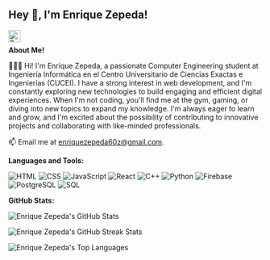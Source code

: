 <h2 title="hehehe">Hey 👋, I'm Enrique Zepeda!</h2>

<a href="https://www.linkedin.com/in/enrique-adair-zepeda-zambrano/">
  <img
    align="left"
    alt="Zepeda's LinkedIn"
    width="24px"
    src="https://img.shields.io/badge/LinkedIn-0077B5?style=for-the-badge&logo=linkedin&logoColor=white"
  />
</a>

<br />

**About Me!**

👨🏽‍💻 Hi! I'm Enrique Zepeda, a passionate Computer Engineering student at Ingeniería Informática en el Centro Universitario de Ciencias Exactas e Ingenierías (CUCEI). I have a strong interest in web development, and I'm constantly exploring new technologies to build engaging and efficient digital experiences. When I'm not coding, you'll find me at the gym, gaming, or diving into new topics to expand my knowledge. I'm always eager to learn and grow, and I'm excited about the possibility of contributing to innovative projects and collaborating with like-minded professionals.

📫 Email me at [enriquezepeda60z@gmail.com](mailto:enriquezepeda60z@gmail.com).

**Languages and Tools:**

![HTML](https://img.shields.io/badge/HTML-E34F26?style=for-the-badge&logo=html5&logoColor=white)
![CSS](https://img.shields.io/badge/CSS-1572B6?style=for-the-badge&logo=css3&logoColor=white)
![JavaScript](https://img.shields.io/badge/JavaScript-F7DF1E?style=for-the-badge&logo=javascript&logoColor=black)
![React](https://img.shields.io/badge/React-20232A?style=for-the-badge&logo=react&logoColor=61DAFB)
![C++](https://img.shields.io/badge/C%2B%2B-00599C?style=for-the-badge&logo=c%2B%2B&logoColor=white)
![Python](https://img.shields.io/badge/Python-3776AB?style=for-the-badge&logo=python&logoColor=white)
![Firebase](https://img.shields.io/badge/firebase-ffca28?style=for-the-badge&logo=firebase&logoColor=black)
![PostgreSQL](https://img.shields.io/badge/PostgreSQL-316192?style=for-the-badge&logo=postgresql&logoColor=white)
![SQL](https://img.shields.io/badge/SQL-316192?style=for-the-badge&logo=sql&logoColor=white)


**GitHub Stats:**

![Enrique Zepeda's GitHub Stats](https://github-readme-stats.vercel.app/api?username=Enrique-Zepeda&show_icons=true&hide_border=true&count_private=true&theme=shades-of-purple&icon_color=fad000)

![Enrique Zepeda's GitHub Streak Stats](https://github-readme-streak-stats.herokuapp.com/?user=Enrique-Zepeda&count_private=true&theme=radical)

![Enrique Zepeda's Top Languages](https://github-readme-stats.vercel.app/api/top-langs/?username=Enrique-Zepeda&count_private=true&theme=radical)

